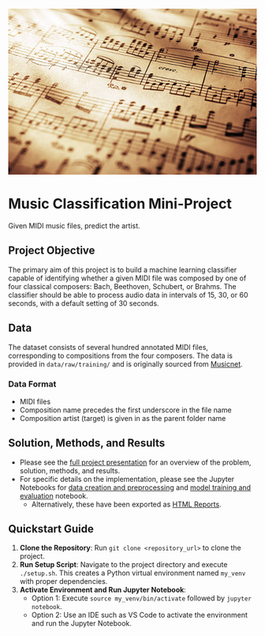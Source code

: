 <p align="center">
  <img src="./assets/classical-music.jpg" />
</p>

# Music Classification Mini-Project

Given MIDI music files, predict the artist.

## Project Objective

The primary aim of this project is to build a machine learning classifier capable of identifying whether a given MIDI file was composed by one of four classical composers: Bach, Beethoven, Schubert, or Brahms. The classifier should be able to process audio data in intervals of 15, 30, or 60 seconds, with a default setting of 30 seconds.

## Data

The dataset consists of several hundred annotated MIDI files, corresponding to compositions from the four composers. The data is provided in `data/raw/training/` and is originally sourced from [Musicnet](https://arxiv.org/pdf/1611.09827.pdf).

### Data Format

- MIDI files
- Composition name precedes the first underscore in the file name
- Composition artist (target) is given in as the parent folder name

## Solution, Methods, and Results

- Please see the [full project presentation](composer-classification-presentation.pdf) for an overview of the problem, solution, methods, and results.
- For specific details on the implementation, please see the Jupyter Notebooks for [data creation and preprocessing](./notebooks/01_datacreation.ipynb) and [model training and evaluation](./notebooks/02_training.ipynb) notebook.
  - Alternatively, these have been exported as [HTML Reports](./notebooks/reports).

## Quickstart Guide

1. **Clone the Repository**: Run `git clone <repository_url>` to clone the project.
2. **Run Setup Script**: Navigate to the project directory and execute `./setup.sh`. This creates a Python virtual environment named `my_venv` with proper dependencies.
3. **Activate Environment and Run Jupyter Notebook**: 
    - Option 1: Execute `source my_venv/bin/activate` followed by `jupyter notebook`.
    - Option 2: Use an IDE such as VS Code to activate the environment and run the Jupyter Notebook.